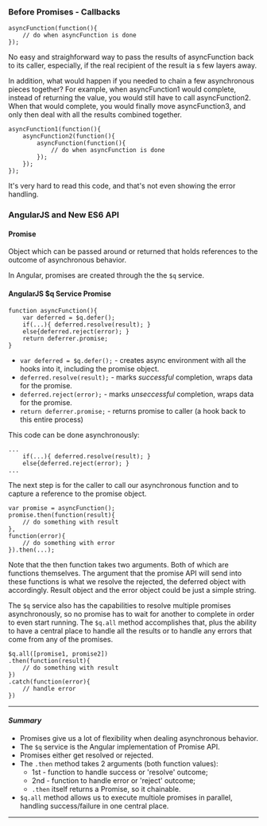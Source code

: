 ### Before Promises - Callbacks
```
asyncFunction(function(){
    // do when asyncFunction is done
});
```
No easy and straighforward way to pass the results of asyncFunction back to its caller, especially, if the real recipient of the result ia s few layers away.

In addition, what would happen if you needed to chain a few asynchronous pieces together? For example, when asyncFunction1 would complete, instead of returning the value, you would still have to call asyncFunction2. When that would complete, you would finally move asyncFunction3, and only then deal with all the results combined together.

```
asyncFunction1(function(){
    asyncFunction2(function(){
        asyncFunction(function(){
            // do when asyncFunction is done
        });
    });
});
```
It's very hard to read this code, and that's not even showing the error handling. 


### AngularJS and New ES6 API
#### Promise
Object which can be passed around or returned that holds references to the outcome of asynchronous behavior.

In Angular, promises are created through the the `$q` service.
#### AngularJS $q Service Promise
```
function asyncFunction(){
    var deferred = $q.defer();
    if(...){ deferred.resolve(result); }
    else{deferred.reject(error); }
    return deferrer.promise;
}
```
* `var deferred = $q.defer();` - creates async environment with all the hooks into it, including the promise object.
* `deferred.resolve(result);` - marks _successful_ completion, wraps data for the promise.
* `deferred.reject(error);` - marks _unseccessful_ completion, wraps data for the promise.
* `return deferrer.promise;` - returns promise to caller (a hook back to this entire process)

This code can be done asynchronously: 
```
...
    if(...){ deferred.resolve(result); }
    else{deferred.reject(error); }
...
```
The next step is for the caller to call our asynchronous function and to capture a reference to the promise object. 
```
var promise = asyncFunction();
promise.then(function(result){
    // do something with result
},
function(error){
    // do something with error
}).then(...);
```
Note that the then function takes two arguments. Both of which are functions themselves. The argument that the promise API will send into these functions is what we resolve the rejected, the deferred object with accordingly. Result object and the error object could be just a simple string.

The `$q` service also has the capabilities to resolve multiple promises asynchronously, so no promise has to wait for another to complete in order to even start running. The `$q.all` method accomplishes that, plus the ability to have a central place to handle all the results or to handle any errors that come from any of the promises.
```
$q.all([promise1, promise2])
.then(function(result){
    // do something with result
})
.catch(function(error){
    // handle error
})
```

***
#### _Summary_
* Promises give us a lot of flexibility when dealing asynchronous behavior.
* The `$q` service is the Angular implementation of Promise API.
* Promises either get resolved or rejected.
* The `.then` method takes 2 arguments (both function values):
    * 1st - function to handle success or 'resolve' outcome;
    * 2nd - function to handle error or 'reject' outcome;
    * `.then` itself returns a Promise, so it chainable.
* `$q.all` method allows us to execute multiole promises in parallel, handling success/failure in one central place.
***

